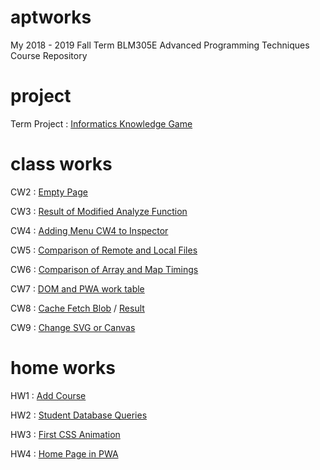 # aptworks

My 2018 - 2019 Fall Term BLM305E Advanced Programming Techniques Course Repository

# project

Term Project : [Informatics Knowledge Game](https://sahinalcin.github.io/aptworks/PROJECT/MyTermProject.html)

# class works

CW2 : [Empty Page](https://sahinalcin.github.io/aptworks/sahincw2)

CW3 : [Result of Modified Analyze Function](https://sahinalcin.github.io/aptworks/inspector.html)

CW4 : [Adding Menu CW4 to Inspector](https://sahinalcin.github.io/aptworks/work/index.html)

CW5 : [Comparison of Remote and Local Files](https://sahinalcin.github.io/aptworks/CW5/Comparison.html)

CW6 : [Comparison of Array and Map Timings](https://sahinalcin.github.io/aptworks/CW6/Timing.html)

CW7 : [DOM and PWA work table](https://sahinalcin.github.io/aptworks/CW7/table.html)

CW8 : [Cache Fetch Blob](https://sahinalcin.github.io/aptworks/CW8/CW8_ss1.PNG) / [Result](https://sahinalcin.github.io/aptworks/CW8/CW8_ss2.PNG)

CW9 : [Change SVG or Canvas](https://sahinalcin.github.io/aptworks/CW9/svg.html)

# home works

HW1 : [Add Course](https://sahinalcin.github.io/aptworks/SahinHW1)

HW2 : [Student Database Queries](https://sahinalcin.github.io/aptworks/HW2/Database.html)

HW3 : [First CSS Animation](https://sahinalcin.github.io/aptworks/HW3/myfirstAnimation.html)

HW4 : [Home Page in PWA](https://sahinalcin.github.io/aptworks/index.html)

